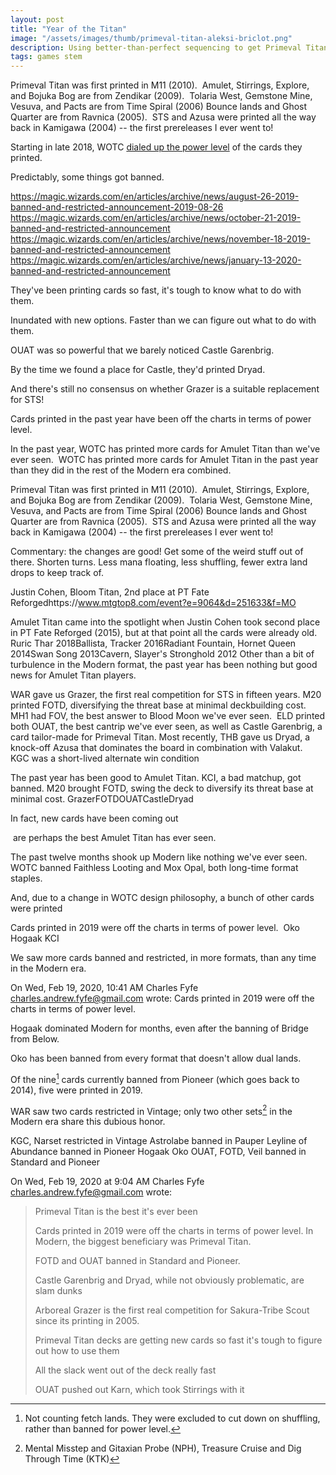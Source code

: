 ```yaml
---
layout: post
title: "Year of the Titan"
image: "/assets/images/thumb/primeval-titan-aleksi-briclot.png"
description: Using better-than-perfect sequencing to get Primeval Titan on the table
tags: games stem
---
```








Primeval Titan was first printed in M11 (2010). 
Amulet, Stirrings, Explore, and Bojuka Bog are from Zendikar (2009). 
Tolaria West, Gemstone Mine, Vesuva, and Pacts are from Time Spiral (2006)
Bounce lands and Ghost Quarter are from Ravnica (2005). 
STS and Azusa were printed all the way back in Kamigawa (2004) -- the first prereleases I ever went to! 






Starting in late 2018, WOTC [dialed up the power level](https://magic.wizards.com/en/articles/archive/feature/play-design-lessons-learned-2019-11-18) of the cards they printed. 

Predictably, some things got banned. 

https://magic.wizards.com/en/articles/archive/news/august-26-2019-banned-and-restricted-announcement-2019-08-26
https://magic.wizards.com/en/articles/archive/news/october-21-2019-banned-and-restricted-announcement
https://magic.wizards.com/en/articles/archive/news/november-18-2019-banned-and-restricted-announcement
https://magic.wizards.com/en/articles/archive/news/january-13-2020-banned-and-restricted-announcement

They've been printing cards so fast, it's tough to know what to do with them. 

Inundated with new options. Faster than we can figure out what to do with them. 

OUAT was so powerful that we barely noticed Castle Garenbrig. 

By the time we found a place for Castle, they'd printed Dryad. 

And there's still no consensus on whether Grazer is a suitable replacement for STS! 






Cards printed in the past year have been off the charts in terms of power level. 

In the past year, WOTC has printed more cards for Amulet Titan than we've ever seen. 
WOTC has printed more cards for Amulet Titan in the past year than they did in the rest of the Modern era combined. 

Primeval Titan was first printed in M11 (2010). 
Amulet, Stirrings, Explore, and Bojuka Bog are from Zendikar (2009). 
Tolaria West, Gemstone Mine, Vesuva, and Pacts are from Time Spiral (2006)
Bounce lands and Ghost Quarter are from Ravnica (2005). 
STS and Azusa were printed all the way back in Kamigawa (2004) -- the first prereleases I ever went to! 

Commentary: the changes are good! Get some of the weird stuff out of there. Shorten turns. Less mana floating, less shuffling, fewer extra land drops to keep track of. 

Justin Cohen, Bloom Titan, 2nd place at PT Fate Reforgedhttps://www.mtgtop8.com/event?e=9064&d=251633&f=MO

Amulet Titan came into the spotlight when Justin Cohen took second place in PT Fate Reforged (2015), but at that point all the cards were already old. 
Ruric Thar 2018Ballista, Tracker 2016Radiant Fountain, Hornet Queen 2014Swan Song 2013Cavern, Slayer's Stronghold 2012
Other than a bit of turbulence in the Modern format, the past year has been nothing but good news for Amulet Titan players. 

WAR gave us Grazer, the first real competition for STS in fifteen years. M20 printed FOTD, diversifying the threat base at minimal deckbuilding cost. MH1 had FOV, the best answer to Blood Moon we've ever seen. 
ELD printed both OUAT, the best cantrip we've ever seen, as well as Castle Garenbrig, a card tailor-made for Primeval Titan. Most recently, THB gave us Dryad, a knock-off Azusa that dominates the board in combination with Valakut. 
KGC was a short-lived alternate win condition

The past year has been good to Amulet Titan. KCI, a bad matchup, got banned. M20 brought FOTD, swing the deck to diversify its threat base at minimal cost.
GrazerFOTDOUATCastleDryad

In fact, new cards have been coming out



 are perhaps the best Amulet Titan has ever seen. 







The past twelve months shook up Modern like nothing we've ever seen.
WOTC banned Faithless Looting and Mox Opal, both long-time format staples.

And, due to a change in WOTC design philosophy, a bunch of other cards were printed

Cards printed in 2019 were off the charts in terms of power level. 
Oko
Hogaak
KCI

We saw more cards banned and restricted, in more formats, than any time in the Modern era.

On Wed, Feb 19, 2020, 10:41 AM Charles Fyfe <charles.andrew.fyfe@gmail.com> wrote:
Cards printed in 2019 were off the charts in terms of power level.

Hogaak dominated Modern for months, even after the banning of Bridge from Below.

Oko has been banned from every format that doesn't allow dual lands.

Of the nine[^2] cards currently banned from Pioneer (which goes back
to 2014), five were printed in 2019.

WAR saw two cards restricted in Vintage; only two other sets[^1] in
the Modern era share this dubious honor.

[^1]: Mental Misstep and Gitaxian Probe (NPH), Treasure Cruise and Dig
Through Time (KTK)

[^2]: Not counting fetch lands. They were excluded to cut down on
shuffling, rather than banned for power level.

KGC, Narset restricted in Vintage
Astrolabe banned in Pauper
Leyline of Abundance banned in Pioneer
Hogaak
Oko
OUAT, FOTD, Veil banned in Standard and Pioneer






On Wed, Feb 19, 2020 at 9:04 AM Charles Fyfe
<charles.andrew.fyfe@gmail.com> wrote:
>
> Primeval Titan is the best it's ever been
>
> Cards printed in 2019 were off the charts in terms of power level. In Modern, the biggest beneficiary was Primeval Titan.
>
> FOTD and OUAT banned in Standard and Pioneer.
>
> Castle Garenbrig and Dryad, while not obviously problematic, are slam dunks
>
> Arboreal Grazer is the first real competition for Sakura-Tribe Scout since its printing in 2005.
>
> Primeval Titan decks are getting new cards so fast it's tough to figure out how to use them
>
> All the slack went out of the deck really fast
>
> OUAT pushed out Karn, which took Stirrings with it
>
>
